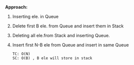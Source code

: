 **Approach:**

1) Inserting ele. in Queue
2) Delete first B ele. from Queue and insert them in Stack
3) Deleting all ele.from Stack and inserting Queue.
4) Insert first N-B ele from Queue and insert in same Queue


       TC: O(N)
       SC: O(B) , B ele will store in stack